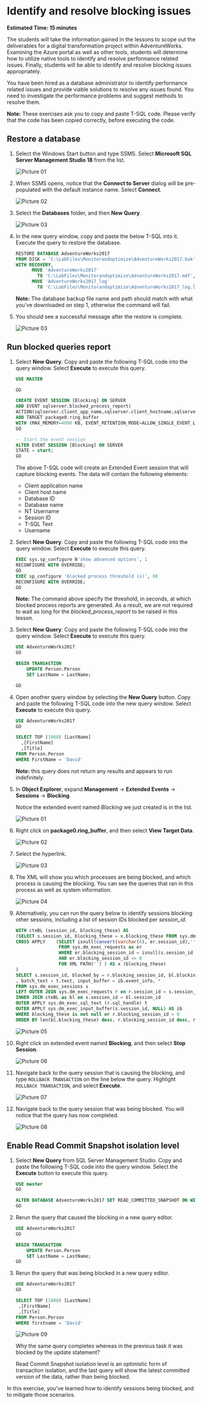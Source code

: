 
# Identify and resolve blocking issues

**Estimated Time: 15 minutes**

The students will take the information gained in the lessons to scope out the deliverables for a digital transformation project within AdventureWorks. Examining the Azure portal as well as other tools, students will determine how to utilize native tools to identify and resolve performance related issues. Finally, students will be able to identify and resolve blocking issues appropriately.

You have been hired as a database administrator to identify performance related issues and provide viable solutions to resolve any issues found. You need to investigate the performance problems and suggest methods to resolve them.

**Note:** These exercises ask you to copy and paste T-SQL code. Please verify that the code has been copied correctly, before executing the code.

## Restore a database

1. Select the Windows Start button and type SSMS. Select **Microsoft SQL Server Management Studio 18** from the list.  

    ![Picture 01](../images/dp-300-lab8-002.png)

2. When SSMS opens, notice that the **Connect to Server** dialog will be pre-populated with the default instance name. Select **Connect**.

    ![Picture 02](../images/dp-300-lab8-003.png)

3. Select the **Databases** folder, and then **New Query**.

    ![Picture 03](../images/dp-300-lab8-004.png)

4. In the new query window, copy and paste the below T-SQL into it. Execute the query to restore the database.

    ```sql
    RESTORE DATABASE AdventureWorks2017
    FROM DISK = 'C:\LabFiles\Monitorandoptimize\AdventureWorks2017.bak'
    WITH RECOVERY,
          MOVE 'AdventureWorks2017' 
            TO 'C:\LabFiles\Monitorandoptimize\AdventureWorks2017.mdf',
          MOVE 'AdventureWorks2017_log'
            TO 'C:\LabFiles\Monitorandoptimize\AdventureWorks2017_log.ldf';
    ```

    **Note:** The database backup file name and path should match with what you've downloaded on step 1, otherwise the command will fail.

5. You should see a successful message after the restore is complete.

    ![Picture 03](../images/dp-300-lab8-006.png)

## Run blocked queries report

1. Select **New Query**. Copy and paste the following T-SQL code into the query window. Select **Execute** to execute this query.

    ```sql
    USE MASTER

    GO

    CREATE EVENT SESSION [Blocking] ON SERVER 
    ADD EVENT sqlserver.blocked_process_report(
    ACTION(sqlserver.client_app_name,sqlserver.client_hostname,sqlserver.database_id,sqlserver.database_name,sqlserver.nt_username,sqlserver.session_id,sqlserver.sql_text,sqlserver.username))
    ADD TARGET package0.ring_buffer
    WITH (MAX_MEMORY=4096 KB, EVENT_RETENTION_MODE=ALLOW_SINGLE_EVENT_LOSS, MAX_DISPATCH_LATENCY=30 SECONDS, MAX_EVENT_SIZE=0 KB,MEMORY_PARTITION_MODE=NONE, TRACK_CAUSALITY=OFF,STARTUP_STATE=ON)
    GO

    -- Start the event session 
    ALTER EVENT SESSION [Blocking] ON SERVER 
    STATE = start; 
    GO
    ```

    The above T-SQL code will create an Extended Event session that will capture blocking events. The data will contain the following elements:

    - Client application name
    - Client host name
    - Database ID
    - Database name
    - NT Username
    - Session ID
    - T-SQL Text
    - Username

1. Select **New Query**. Copy and paste the following T-SQL code into the query window. Select **Execute** to execute this query.

    ```sql
    EXEC sys.sp_configure N'show advanced options', 1
    RECONFIGURE WITH OVERRIDE;
    GO
    EXEC sp_configure 'blocked process threshold (s)', 60
    RECONFIGURE WITH OVERRIDE;
    GO
    ```

    **Note:** The command above specify the threshold, in seconds, at which blocked process reports are generated. As a result, we are not required to wait as long for the *blocked_process_report* to be raised in this lesson.

1. Select **New Query**. Copy and paste the following T-SQL code into the query window. Select **Execute** to execute this query.

    ```sql
    USE AdventureWorks2017
    GO

    BEGIN TRANSACTION
        UPDATE Person.Person 
        SET LastName = LastName;

    GO
    ```

1. Open another query window by selecting the **New Query** button. Copy and paste the following T-SQL code into the new query window. Select **Execute** to execute this query.

    ```sql
    USE AdventureWorks2017
    GO

    SELECT TOP (1000) [LastName]
      ,[FirstName]
      ,[Title]
    FROM Person.Person
    WHERE FirstName = 'David'
    ```

    **Note:** this query does not return any results and appears to run indefinitely.

1. In **Object Explorer**, expand  **Management** -> **Extended Events** -> **Sessions** -> **Blocking**.

    Notice the extended event named *Blocking* we just created is in the list.

    ![Picture 01](../images/dp-300-lab8-001p.png)

1. Right click on **package0.ring_buffer**, and then select **View Target Data**.

    ![Picture 02](../images/dp-300-lab8-002p.png)

1. Select the hyperlink.

    ![Picture 03](../images/dp-300-module-08-lab-03.png)

1. The XML will show you which processes are being blocked, and which process is causing the blocking. You can see the queries that ran in this process as well as system information.

    ![Picture 04](../images/dp-300-module-08-lab-04.png)

1. Alternatively, you can run the query below to identify sessions blocking other sessions, including a list of session IDs blocked per *session_id*.

    ```sql
    WITH cteBL (session_id, blocking_these) AS 
    (SELECT s.session_id, blocking_these = x.blocking_these FROM sys.dm_exec_sessions s 
    CROSS APPLY    (SELECT isnull(convert(varchar(6), er.session_id),'') + ', '  
                    FROM sys.dm_exec_requests as er
                    WHERE er.blocking_session_id = isnull(s.session_id ,0)
                    AND er.blocking_session_id <> 0
                    FOR XML PATH('') ) AS x (blocking_these)
    )
    SELECT s.session_id, blocked_by = r.blocking_session_id, bl.blocking_these
    , batch_text = t.text, input_buffer = ib.event_info, * 
    FROM sys.dm_exec_sessions s 
    LEFT OUTER JOIN sys.dm_exec_requests r on r.session_id = s.session_id
    INNER JOIN cteBL as bl on s.session_id = bl.session_id
    OUTER APPLY sys.dm_exec_sql_text (r.sql_handle) t
    OUTER APPLY sys.dm_exec_input_buffer(s.session_id, NULL) AS ib
    WHERE blocking_these is not null or r.blocking_session_id > 0
    ORDER BY len(bl.blocking_these) desc, r.blocking_session_id desc, r.session_id;
    ```

    ![Picture 05](../images/dp-300-module-08-lab-05.png)

1. Right click on extended event named **Blocking**, and then select **Stop Session**.

    ![Picture 06](../images/dp-300-lab8-003p.png)

1. Navigate back to the query session that is causing the blocking, and type `ROLLBACK TRANSACTION` on the line below the query. Highlight `ROLLBACK TRANSACTION`, and select **Execute**.

    ![Picture 07](../images/dp-300-lab8-004p.png)

1. Navigate back to the query session that was being blocked. You will notice that the query has now completed.

    ![Picture 08](../images/dp-300-module-08-lab-08.png)

## Enable Read Commit Snapshot isolation level

1. Select **New Query** from SQL Server Management Studio. Copy and paste the following T-SQL code into the query window. Select the **Execute** button to execute this query.

    ```sql
    USE master
    GO
    
    ALTER DATABASE AdventureWorks2017 SET READ_COMMITTED_SNAPSHOT ON WITH ROLLBACK IMMEDIATE;
    GO
    ```

1. Rerun the query that caused the blocking in a new query editor.

    ```sql
    USE AdventureWorks2017
    GO
    
    BEGIN TRANSACTION
        UPDATE Person.Person 
        SET LastName = LastName;
    GO
    ```

1. Rerun the query that was being blocked in a new query editor.

    ```sql
    USE AdventureWorks2017
    GO
    
    SELECT TOP (1000) [LastName]
     ,[FirstName]
     ,[Title]
    FROM Person.Person
    WHERE firstname = 'David'
    ```

    ![Picture 09](../images/dp-300-module-08-lab-09.png)

    Why the same query completes whereas in the previous task it was blocked by the update statement?

    Read Commit Snapshot isolation level is an optimistic form of transaction isolation, and the last query will show the latest committed version of the data, rather than being blocked.

In this exercise, you've learned how to identify sessions being blocked, and to mitigate those scenarios.
